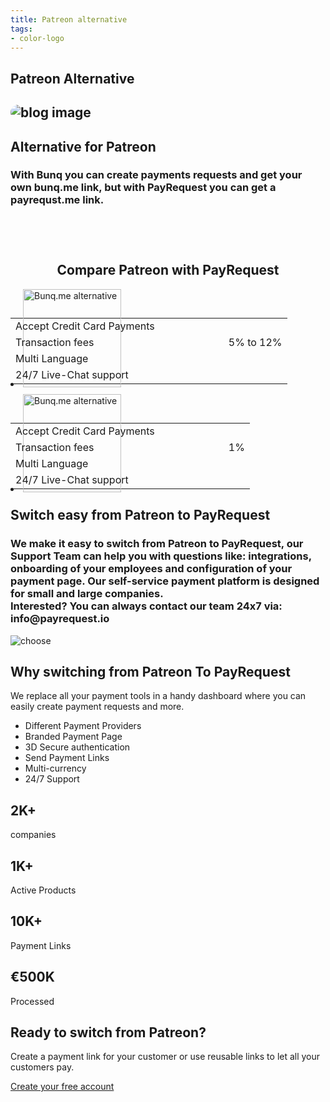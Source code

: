 ```yaml
---
title: Patreon alternative
tags:
- color-logo
---
```


<section class="breadcrumb-area">
         <div class="breadcrumb-shape"></div>
         <div class="container">
            <div class="row">
               <div class="col-lg-12">
                  <div class="breadcrumb-inn">
                     <div class="section-title wow fadeInUp" data-wow-duration="1s" data-wow-delay="0.3s" style="visibility: visible; animation-duration: 1s; animation-delay: 0.3s; animation-name: fadeInUp;">
                       <h2>Patreon <span>Alternative</span></h2>
                     </div>
                  </div>
               </div>
            </div>
         </div>
</section>

<section class="about-page-section section_100">
         <div class="container">
            <div class="row">
               <div class="col-lg-12">
                  
</div>
            </div>
            <div class="row align-items-center">
               <div class="col-lg-4 lg-1">
                  <div class="about-page-left wow fadeInLeft" data-wow-duration="1s" data-wow-delay="0.5s" style="visibility: visible; animation-duration: 1s; animation-delay: 0.5s; animation-name: fadeInLeft;">
                     <h2 class="mr-5"><div class="">
 <img src="https://www.digitalmusicnews.com/wp-content/uploads/2019/01/Patreon.jpg" alt="blog image" style="
    border-radius: 20px;
">
 </div></h2>
                  </div>
               </div>
               <div class="col-lg-7">
                  <div class="about-page-text wow fadeInRight" data-wow-duration="1s" data-wow-delay="0.6s" style="visibility: visible; animation-duration: 1s; animation-delay: 0.6s; animation-name: fadeInRight;">
                     <div class="section-title wow fadeInUp" data-wow-duration="1s" data-wow-delay="0.3s" style="visibility: visible; animation-duration: 1s; animation-delay: 0.3s; animation-name: fadeInUp;">
                     <h2>Alternative for 
<span>Patreon</span>

</h2>
                  </div>

<h3>With Bunq you can create payments requests and get your own bunq.me link, but with PayRequest you can get a payrequst.me link. 
</h3>
</div>
               </div>
            </div>
            
            
 <div class="section-title wow fadeInUp" data-wow-duration="1s" data-wow-delay="0.3s" style="visibility: visible; animation-duration: 1s; animation-delay: 0.3s; animation-name: fadeInUp; margin-top: 10px; text-align: center;">
<h2 style="margin-top: 90px;">Compare <span>Patreon</span> with 
 <span>PayRequest</span></h2>
          </div>
          
<div class="row" style="margin-bottom: 15px;">



               

<div class="col-lg-6">

 <div class="widget">
 <div class="widget-title text-center">
                           <li class="media-images__item" style="
    min-width: 150px;
    max-height: 30px;
">
 <img class="media-images__image" src="https://encrypted-tbn0.gstatic.com/images?q=tbn:ANd9GcT3oiN5xtbBJBowb3TbPjcbKGunjjrE0x0n5Q&amp;usqp=CAU" alt="Bunq.me alternative" width="157" style="">
</li>
                        </div>
  <div class="summury-inn">
                        <table>
                
   <tbody>
                              <tr>
                                 <td style="
    padding-right: 110px;
">Accept Credit Card Payments</td>
                                 <td>  <i class="fa fa-check" aria-hidden="true" style="
    color: green;
"></i> </td>
                              </tr>
                              <tr>
                                 <td>Transaction fees</td>
                                 <td>5% to 12%</td>
                              </tr>
                              <tr>
                                 <td>Multi Language</td>
                                 <td> <i class="fa fa-times" aria-hidden="true" style="
    color: red;
"></i></td>
                              </tr>


<tr>
                                 <td>24/7 Live-Chat support</td>
                                 <td> <i class="fa fa-times" aria-hidden="true" style="
    color: red;
"></i></td>
                              </tr>
                           </tbody> 
    
</table>
</div>
</div>
 </div>


<div class="col-lg-6">


   <div class="widget">
<div class="widget-title text-center">
<li class="media-images__item" style="
    min-width: 150px;
    max-height: 30px;
">
 <img class="media-images__image" src="https://payrequest.io/assets/logos/payrequest-logo-color.png" alt="Bunq.me alternative" width="157" style="
">
</li>

 </div>
 <div class="summury-inn">
                        <table>
                
   <tbody>
                              <tr>
                                 <td style="
    padding-right: 110px;
">Accept Credit Card Payments</td>
                                 <td>  <i class="fa fa-check" aria-hidden="true" style="
    color: green;
"></i> </td>
                              </tr>
                              <tr>
                                 <td>Transaction fees</td>
                                 <td>1%</td>
                              </tr>
                              <tr>
                                 <td>Multi Language</td>
                                 <td> <i class="fa fa-check" aria-hidden="true" style="
    color: green;
"></i></td>
                              </tr>

<tr>
                                 <td>24/7 Live-Chat support</td>
                                 <td> <i class="fa fa-check" aria-hidden="true" style="
    color: green;
"></i></td>
                              </tr>
                           </tbody> 
    
</table>
 </div>
</div>
                     
 </div>

  </div>             
            
 </div>
 </section>
 
 
 
 <section class="blog-section section_100">
<div class="container">
<div class="row align-items-center">
<div class="col-lg-10 col-md-12">
<div class="section-title wow fadeInLeft" data-wow-duration="1s" data-wow-delay="0.3s" style="visibility: visible; animation-duration: 1s; animation-delay: 0.3s; animation-name: fadeInLeft;">
<h2>Switch easy from Patreon to <span>PayRequest</span></h2>
</div>
</div>
 </div>

<h3>We make it easy to switch from Patreon to PayRequest, our Support Team can help you with questions like: integrations, onboarding of your employees and configuration of your payment page. Our self-service payment platform is designed for small and large companies. <br>
 Interested? You can always contact our team 24x7 via: info@payrequest.io</h3>
</div>
</section>



<section class="choose-section section_100">
         <div class="choose-shape-bg">
            <img src="http://themescare.com/demos/robofume-view/assets/img/hero-dot-shape.png" alt="choose">
         </div>
         <div class="container">
          <div class="row align-items-center">
               <div class="col-lg-6 col-md-12 col-sm-12">
                  <div class="choose-left wow fadeInLeft" data-wow-duration="1s" data-wow-delay="0.3s" style="visibility: visible; animation-duration: 1s; animation-delay: 0.3s; animation-name: fadeInLeft;">
                     <div class="section-title">
                        <h2>Why switching from <span>Patreon</span> To PayRequest</h2>
                     </div>
                     <p>We replace all your payment tools in a handy dashboard where you can easily create payment requests and more.

</p>
                     <ul>
                        <li><i class="fa fa-check-square-o" aria-hidden="true"></i> Different Payment Providers</li>
                        <li><i class="fa fa-check-square-o" aria-hidden="true"></i> Branded Payment Page</li>
                        <li><i class="fa fa-check-square-o" aria-hidden="true"></i>3D Secure authentication
</li>
                        <li><i class="fa fa-check-square-o" aria-hidden="true"></i>Send Payment Links</li>
                        <li><i class="fa fa-check-square-o" aria-hidden="true"></i>Multi-currency</li>
                        <li><i class="fa fa-check-square-o" aria-hidden="true"></i> 24/7 Support</li>
                     </ul>
                  </div>
               </div>
               <div class="col-lg-6 col-md-12 col-sm-12">
                  <div class="choose-right">
                     <div class="row">
                        <div class="col-lg-6 col-md-6 col-sm-12">
                           <div class="choose-box wow fadeInUp" data-wow-duration="1s" data-wow-delay="0.3s" style="visibility: visible; animation-duration: 1s; animation-delay: 0.3s; animation-name: fadeInUp;">
                              <div class="choose-icon">
                                 <i class="fa fa-users" aria-hidden="true"></i>
                              </div>
                              <h2>2K+</h2>
                              <p>companies</p>
                              
  </div>
              </div>
                        <div class="col-lg-6 col-md-6 col-sm-12">
                           <div class="choose-box wow fadeInUp" data-wow-duration="1s" data-wow-delay="0.4s" style="visibility: visible; animation-duration: 1s; animation-delay: 0.4s; animation-name: fadeInUp;">
                              <div class="choose-icon">
                                 <i class="fa fa-cube" aria-hidden="true"></i>
                              </div>
                              <h2>1K+</h2>
                              <p>Active Products</p>
                              
 </div>
 </div>
                        <div class="col-lg-6 col-md-6 col-sm-12">
                           <div class="choose-box wow fadeInUp" data-wow-duration="1s" data-wow-delay="0.5s" style="visibility: visible; animation-duration: 1s; animation-delay: 0.5s; animation-name: fadeInUp;">
                              <div class="choose-icon">
                                 <i class="fa fa-link" aria-hidden="true"></i>
                              </div>
                              <h2>10K+</h2>
                              <p>Payment Links</p>
                              
 </div>
   </div>
 <div class="col-lg-6 col-md-6 col-sm-12">
 <div class="choose-box wow fadeInUp" data-wow-duration="1s" data-wow-delay="0.5s" style="visibility: visible; animation-duration: 1s; animation-delay: 0.5s; animation-name: fadeInUp;">
 <div class="choose-icon">
 <i class="fa fa-money" aria-hidden="true"></i>
  </div>
 <h2>€500K</h2>
 <p>Processed</p>                 
   </div>
 </div>

</div>
                  </div>
               </div>
            </div>
         </div>
</section>

<section class="subscribe-section innser_subscribe section_100">
         <div class="container">
            <div class="row">
               <div class="col-lg-12">
                  <div class="subscribe-box wow fadeInUp" data-wow-duration="1s" data-wow-delay="0.3s" style="visibility: visible; animation-duration: 1s; animation-delay: 0.3s; animation-name: fadeInUp;">
                     <div class="section-title">
                        <h2>Ready to switch from <span>Patreon?</span></h2>
                        <p>Create a payment link for your customer or use reusable links to let all your customers pay.

</p>
                     </div>


  <a href="https://dashboard.payrequest.io/" class="theme-btn-white wow fadeInUp" data-wow-duration="2s" data-wow-delay="0.5s" style="visibility: visible; animation-duration: 2s; animation-delay: 0.5s; animation-name: fadeInUp;">Create your free account <span class="fa fa-chevron-right" aria-hidden="true"></span></a>
                  </div>
               </div>
            </div>
         </div>
      </section>